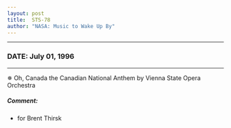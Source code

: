 ```yaml
---
layout: post
title:  STS-78
author: "NASA: Music to Wake Up By"
---
```


----
### DATE: July 01, 1996
----
✵ Oh, Canada the Canadian National Anthem by Vienna State Opera Orchestra

##### Comment:
* for Brent Thirsk
